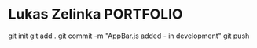 # Lukas Zelinka PORTFOLIO

git init
git add .
git commit -m "AppBar.js added - in development"
git push
